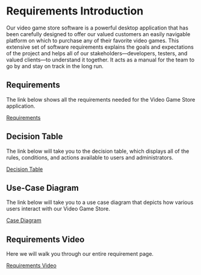 # Requirements Introduction

Our video game store software is a powerful desktop application that has been carefully designed to offer our valued customers an easily navigable platform on which to purchase any of their favorite video games. This extensive set of software requirements explains the goals and expectations of the project and helps all of our stakeholders—developers, testers, and valued clients—to understand it together. It acts as a manual for the team to go by and stay on track in the long run. 
## Requirements 
The link below shows all the requirements needed for the Video Game Store application.

[Requirements](https://github.com/masefa11/swe3313Project/blob/main/Requirements/Requirements-Writing.md)

## Decision Table
The link below will take you to the decision table, which displays all of the rules, conditions, and actions available to users and administrators.

[Decision Table](https://github.com/masefa11/swe3313Project/blob/main/Requirements/Decision-Table.md)

## Use-Case Diagram
The link below will take you to a use case diagram that depicts how various users interact with our Video Game Store.

[Case Diagram](https://github.com/masefa11/swe3313Project/blob/main/Requirements/Case-Diagram.md)
## Requirements Video
Here we will walk you through our entire requirement page.

[Requirements Video](https://github.com/masefa11/swe3313Project/blob/main/Presentations/Requirments-Video.md)
